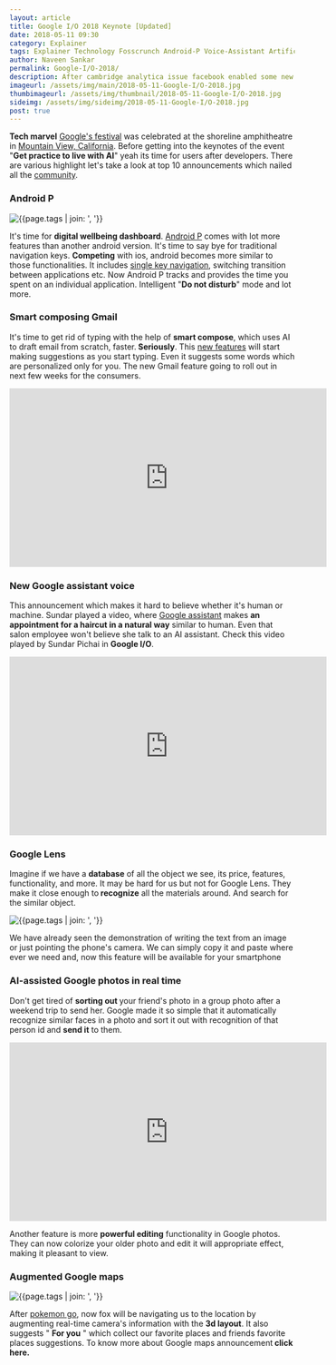 ```yaml
---
layout: article
title: Google I/O 2018 Keynote [Updated]
date: 2018-05-11 09:30 
category: Explainer
tags: Explainer Technology Fosscrunch Android-P Voice-Assistant Artificial-Intelligence Google photos Augmented reality maps Single navigation Google lens Google I/O  2018 Developer Conference AI Assistant
author: Naveen Sankar
permalink: Google-I/O-2018/
description: After cambridge analytica issue facebook enabled some new features along with clear cache option, announcement of Oculus Go and announcemnt of many more functionality. Get into the artile to know more at F8 2018 announcements.
imageurl: /assets/img/main/2018-05-11-Google-I/O-2018.jpg
thumbimageurl: /assets/img/thumbnail/2018-05-11-Google-I/O-2018.jpg
sideimg: /assets/img/sideimg/2018-05-11-Google-I/O-2018.jpg
post: true
---
```

<p><strong>Tech marvel</strong> <a href="https://events.google.com/io/" target="_blank">Google's festival</a> was celebrated at the shoreline amphitheatre in <a href="https://en.wikipedia.org/wiki/Mountain_View,_California" target="_blank">Mountain View, California</a>. Before getting into the keynotes of the event "<strong>Get practice to live with AI</strong>" yeah its time for users after developers. There are various highlight let's take a look at top 10 announcements which nailed all the <a href="https://developers.google.com/" target="_blank">community</a>.</p>
<h3>Android P</h3>
<div class="article-main-img artimg2">
		<img src="{{ site.baseurl }}/assets/img/main/2018-05-11-Google-I/O-2018-01.jpg" alt="{{page.tags | join: ', '}}">
</div>
<p>It's time for <strong>digital wellbeing dashboard</strong>. <a href="https://developer.android.com/preview/devices/" target="_blank">Android P</a> comes with lot more features than another android version. It's time to say bye for traditional navigation keys. <strong>Competing</strong> with ios, android becomes more similar to those functionalities. It includes <a href="https://www.xda-developers.com/android-p-navigation-gestures-improve-next-developer-preview/" target="_blank">single key navigation</a>, switching transition between applications etc. Now Android P tracks and provides the time you spent on an individual application. Intelligent "<strong>Do not disturb</strong>" mode and lot more.</p>
<h3>Smart composing Gmail</h3>
<p>It's time to get rid of typing with the help of <strong>smart compose</strong>, which uses AI to draft email from scratch, faster.<strong> Seriously</strong>. This <a href="https://www.theverge.com/2018/5/10/17340224/google-gmail-how-to-use-smart-compose-io-2018" target="_blank">new features</a> will start making suggestions as you start typing. Even it suggests some words which are personalized only for you. The new Gmail feature going to roll out in next few weeks for the consumers.</p>
<iframe width="560" height="315" src="https://www.youtube.com/embed/e2vrHmpSXiU?rel=0" frameborder="0" allow="autoplay; encrypted-media" allowfullscreen></iframe>
<h3>New Google assistant voice</h3>
<p>This announcement which makes it hard to believe whether it's human or machine. Sundar played a video, where <a href="https://www.cnet.com/news/google-assistant-gets-six-new-voices-including-john-legend/" target="_blank">Google assistant</a> makes <strong>an appointment for a haircut in a natural way</strong> similar to human. Even that salon employee won't believe she talk to an AI assistant. Check this video played by Sundar Pichai in <strong>Google I/O</strong>.</p>
<iframe width="560" height="315" src="https://www.youtube.com/embed/JvbHu_bVa_g?rel=0" frameborder="0" allow="autoplay; encrypted-media" allowfullscreen></iframe>
<h3>Google Lens</h3>
<p>Imagine if we have a <strong>database</strong> of all the object we see, its price, features, functionality, and more. It may be hard for us but not for Google Lens. They make it close enough to<strong> recognize</strong> all the materials around. And search for the similar object.</p>
<div class="article-main-img artimg2">
		<img src="{{ site.baseurl }}/assets/img/main/2018-05-11-Google-I/O-2018-02.jpg" alt="{{page.tags | join: ', '}}">
</div>
<p>We have already seen the demonstration of writing the text from an image or just pointing the phone's camera. We can simply copy it and paste where ever we need and, now this feature will be available for your smartphone</p>
<h3>AI-assisted Google photos in real time</h3>
<p>Don't get tired of <strong>sorting out </strong>your friend's photo in a group photo after a weekend trip to send her. Google made it so simple that it automatically recognize similar faces in a photo and sort it out with recognition of that person id and <strong>send it</strong> to them.</p>
<iframe width="560" height="315" src="https://www.youtube.com/embed/CNLVZjBE08g?rel=0" frameborder="0" allow="autoplay; encrypted-media" allowfullscreen></iframe>
<p>Another feature is more <strong>powerful editing</strong> functionality in Google photos. They can now colorize your older photo and edit it will appropriate effect, making it pleasant to view.</p>
<h3>Augmented Google maps</h3>
<div class="article-main-img artimg2">
		<img src="{{ site.baseurl }}/assets/img/main/2018-05-11-Google-I/O-2018-03.jpg" alt="{{page.tags | join: ', '}}">
</div>
<p>After <a href="https://www.pokemongo.com/" target="_blank">pokemon go</a>, now fox will be navigating us to the location by augmenting real-time camera's information with the <strong>3d layout</strong>. It also suggests " <strong>For you</strong> " which collect our favorite places and friends favorite places suggestions. To know more about Google maps announcement<strong> click here.</strong></p>
<p><br /><br /><br /></p>
